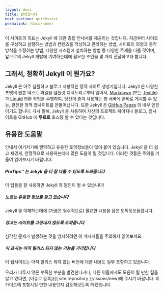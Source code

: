 ```yaml
---
layout: docs
title: 환영합니다
next_section: quickstart
permalink: /docs/home/
---
```


이 사이트의 목표는 Jekyll 에 대한 종합 안내서를 제공하는 것입니다. 지금부터
사이트를 구성하고 실행하는 방법과 컨텐츠를 작성하고 관리하는 방법, 사이트의
외양과 동작방식을 수정하는 방법, 다양한 시스템에 설치하는 방법 등 다양한 주제를
다룰 것이며, 앞으로의 Jekyll 개발에 기여하는데에 필요한 조언을 몇 가지
전달하고자 합니다.

## 그래서, 정확히 Jekyll 이 뭔가요?

Jekyll 은 아주 심플하고 블로그 지향적인 정적 사이트 생성기입니다.
Jekyll 은 다양한 포맷의 원본 텍스트 파일을 템플릿 디렉토리로부터 읽어서,
[Markdown](http://daringfireball.net/projects/markdown/) (또는
[Textile](http://redcloth.org/textile)) 과
[Liquid](https://github.com/Shopify/liquid/wiki)
변환 작업을 수행하여, 당신이 즐겨 사용하는 웹 서버에 곧바로 게시할 수 있는,
완전한 정적 웹사이트를 만들어냅니다. 또한 Jekyll 은 [GitHub
Pages](http://pages.github.com) 의 내부 엔진이기도 합니다. 다시 말해, Jekyll 을
사용하여 자신의 프로젝트 페이지나 블로그, 웹사이트를 GitHub 에 **무료로** 호스팅
할 수 있다는 것입니다.

## 유용한 도움말

안내서 여기저기에 짤막하고 유용한 토막정보들이 많이 붙어 있습니다. Jekyll 을 더
쉽고 재밌게, 안정적으로 사용하는데에 많은 도움이 될 것입니다. 이러한 것들은
주의를 기울여 읽어보시기 바랍니다.

<div class="note">
  <h5>ProTips™ 는 Jekyll 을 더 잘 다룰 수 있도록 도와줍니다</h5>
  <p>이 팁들을 잘 사용하면 Jekyll 의 달인이 될 수 있습니다!</p>
</div>

<div class="note info">
  <h5>노트는 유용한 정보를 담고 있습니다</h5>
  <p>Jekyll 을 이해하는데에 (가끔은 필수적으로) 필요한 내용을 담은
     토막정보들입니다.</p>
</div>

<div class="note warning">
  <h5>경고는 사이트를 고장내지 않도록 도와줍니다</h5>
  <p>심각한 문제가 발생하는 것을 방지하려면 이 메시지들을 주의해서 읽어보세요.</p>
</div>

<div class="note unreleased">
  <h5>이 표시는 아직 릴리스 되지 않는 기능을 가리킵니다</h5>
  <p>이 웹사이트는 아직 릴리스 되지 않는 버전에 대한 내용도 일부 포함하고
    있습니다.</p>
</div>

우리가 다루지 않은 부족한 부분을 발견한다거나,
다른 이들에게도 도움이 될 만한 팁을 알고 있다면,
[이슈로 등록]({{ site.repository }}/issues/new)해 주시기 바랍니다.
이 가이드에 포함시킬 만한 내용인지 검토해보도록 하겠습니다.
